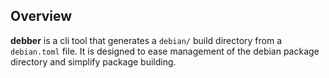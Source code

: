 ## Overview
__debber__ is a cli tool that generates a `debian/` build directory from a `debian.toml` file. It is designed to ease management of the debian package directory and simplify package building.
